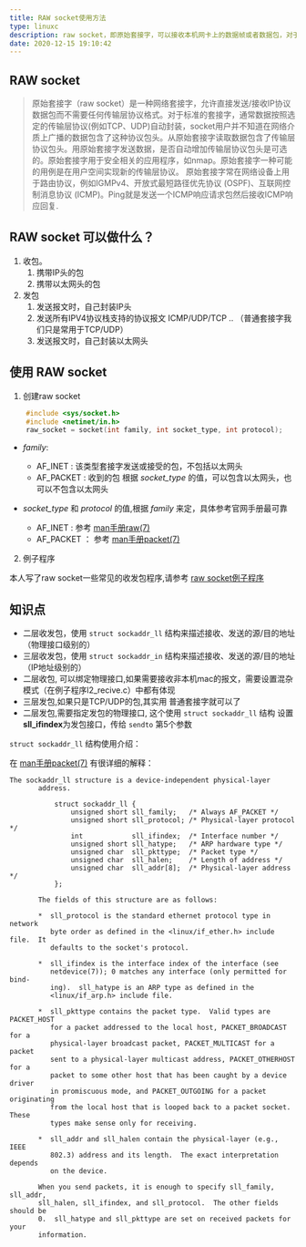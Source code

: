 ```yaml
---
title: RAW socket使用方法
type: linuxc
description: raw socket，即原始套接字，可以接收本机网卡上的数据帧或者数据包，对于监听网络的流量和分析是很有作用的
date: 2020-12-15 19:10:42
---
```


## RAW socket

>原始套接字（raw socket）是一种网络套接字，允许直接发送/接收IP协议数据包而不需要任何传输层协议格式。对于标准的套接字，通常数据按照选定的传输层协议(例如TCP、UDP)自动封装，socket用户并不知道在网络介质上广播的数据包含了这种协议包头。从原始套接字读取数据包含了传输层协议包头。用原始套接字发送数据，是否自动增加传输层协议包头是可选的。原始套接字用于安全相关的应用程序，如nmap。原始套接字一种可能的用例是在用户空间实现新的传输层协议。 原始套接字常在网络设备上用于路由协议，例如IGMPv4、开放式最短路径优先协议 (OSPF)、互联网控制消息协议 (ICMP)。Ping就是发送一个ICMP响应请求包然后接收ICMP响应回复.

## RAW socket 可以做什么？

1. 收包。
   1. 携带IP头的包
   2. 携带以太网头的包
2. 发包
   1. 发送报文时，自己封装IP头
   2. 发送所有IPV4协议栈支持的协议报文 ICMP/UDP/TCP .. （普通套接字我们只是常用于TCP/UDP）
   3. 发送报文时，自己封装以太网头

## 使用 RAW socket

1. 创建raw socket

```c
    #include <sys/socket.h>
    #include <netinet/in.h>
    raw_socket = socket(int family, int socket_type, int protocol);
```

* _family_:
  * AF_INET : 该类型套接字发送或接受的包，不包括以太网头
  * AF_PACKET : 收到的包 根据 _socket\_type_ 的值，可以包含以太网头，也可以不包含以太网头

* _socket\_type_ 和 _protocol_ 的值,根据 _family_ 来定，具体参考官网手册最可靠
  * AF_INET : 参考 [man手册raw(7)](https://man7.org/linux/man-pages/man7/raw.7.html)
  * AF_PACKET ： 参考 [man手册packet(7)](https://man7.org/linux/man-pages/man7/packet.7.html)

2. 例子程序

本人写了raw socket一些常见的收发包程序,请参考 [raw socket例子程序](https://peiyake.com/manpage/html/l2__recive_8c_source.html)

## 知识点

* 二层收发包，使用 `struct sockaddr_ll` 结构来描述接收、发送的源/目的地址（物理接口级别的）
* 三层收发包，使用 `struct sockaddr_in` 结构来描述接收、发送的源/目的地址（IP地址级别的）
* 二层收包, 可以绑定物理接口,如果需要接收非本机mac的报文，需要设置混杂模式（在例子程序l2_recive.c）中都有体现
* 三层发包,如果只是TCP/UDP的包,其实用 普通套接字就可以了
* 二层发包,需要指定发包的物理接口, 这个使用 `struct sockaddr_ll` 结构 设置 **sll_ifindex**为发包接口，传给 `sendto` 第5个参数

`struct sockaddr_ll` 结构使用介绍：

在 [man手册packet(7)](https://man7.org/linux/man-pages/man7/packet.7.html) 有很详细的解释：

```
The sockaddr_ll structure is a device-independent physical-layer
       address.

           struct sockaddr_ll {
               unsigned short sll_family;   /* Always AF_PACKET */
               unsigned short sll_protocol; /* Physical-layer protocol */
               int            sll_ifindex;  /* Interface number */
               unsigned short sll_hatype;   /* ARP hardware type */
               unsigned char  sll_pkttype;  /* Packet type */
               unsigned char  sll_halen;    /* Length of address */
               unsigned char  sll_addr[8];  /* Physical-layer address */
           };

       The fields of this structure are as follows:

       *  sll_protocol is the standard ethernet protocol type in network
          byte order as defined in the <linux/if_ether.h> include file.  It
          defaults to the socket's protocol.

       *  sll_ifindex is the interface index of the interface (see
          netdevice(7)); 0 matches any interface (only permitted for bind‐
          ing).  sll_hatype is an ARP type as defined in the
          <linux/if_arp.h> include file.

       *  sll_pkttype contains the packet type.  Valid types are PACKET_HOST
          for a packet addressed to the local host, PACKET_BROADCAST for a
          physical-layer broadcast packet, PACKET_MULTICAST for a packet
          sent to a physical-layer multicast address, PACKET_OTHERHOST for a
          packet to some other host that has been caught by a device driver
          in promiscuous mode, and PACKET_OUTGOING for a packet originating
          from the local host that is looped back to a packet socket.  These
          types make sense only for receiving.

       *  sll_addr and sll_halen contain the physical-layer (e.g., IEEE
          802.3) address and its length.  The exact interpretation depends
          on the device.

       When you send packets, it is enough to specify sll_family, sll_addr,
       sll_halen, sll_ifindex, and sll_protocol.  The other fields should be
       0.  sll_hatype and sll_pkttype are set on received packets for your
       information.
```

